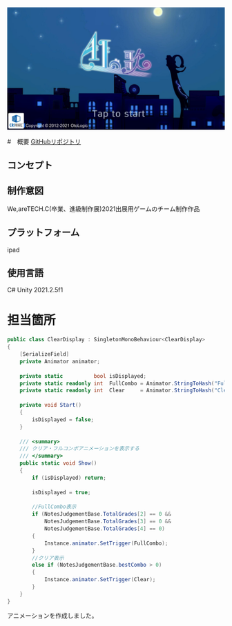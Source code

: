 &nbsp;
<img src="../images/AI.jpg">







#　概要
[GitHubリポジトリ](https://github.com/KURO-Games/songForAI.git)
## コンセプト


## 制作意図
We,areTECH.C(卒業、進級制作展)2021出展用ゲームのチーム制作作品

## プラットフォーム
ipad

## 使用言語
C#
Unity 2021.2.5f1


# 担当箇所

```cs
public class ClearDisplay : SingletonMonoBehaviour<ClearDisplay>
{
    [SerializeField]
    private Animator animator;

    private static          bool isDisplayed;
    private static readonly int  FullCombo = Animator.StringToHash("FullCombo");
    private static readonly int  Clear     = Animator.StringToHash("Clear");

    private void Start()
    {
        isDisplayed = false;
    }

    /// <summary>
    /// クリア・フルコンボアニメーションを表示する
    /// </summary>
    public static void Show()
    {
        if (isDisplayed) return;

        isDisplayed = true;

        //FullCombo表示
        if (NotesJudgementBase.TotalGrades[2] == 0 &&
            NotesJudgementBase.TotalGrades[3] == 0 &&
            NotesJudgementBase.TotalGrades[4] == 0)
        {
            Instance.animator.SetTrigger(FullCombo);
        }
        //クリア表示
        else if (NotesJudgementBase.bestCombo > 0)
        {
            Instance.animator.SetTrigger(Clear);
        }
    }
}
```
アニメーションを作成しました。

